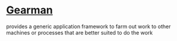 # [Gearman](http://gearman.org/)

provides a generic application framework to farm out work to other machines or processes that are better suited to do the work

